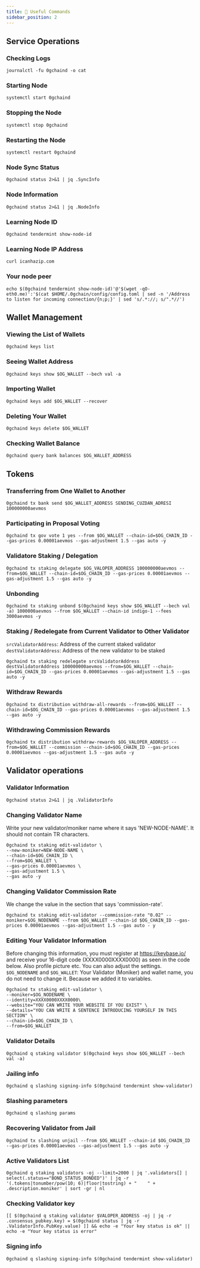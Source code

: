 ```yaml
---
title: 📌 Useful Commands
sidebar_position: 2
---
```


## Service Operations

### Checking Logs
```
journalctl -fu 0gchaind -o cat
```

### Starting Node
```
systemctl start 0gchaind
```

### Stopping the Node
```
systemctl stop 0gchaind
```

### Restarting the Node
```
systemctl restart 0gchaind
```

### Node Sync Status
```
0gchaind status 2>&1 | jq .SyncInfo
```

### Node Information
```
0gchaind status 2>&1 | jq .NodeInfo
```

### Learning Node ID
```
0gchaind tendermint show-node-id
```

### Learning Node IP Address
```
curl icanhazip.com
```

### Your node peer
```
echo $(0gchaind tendermint show-node-id)'@'$(wget -qO- eth0.me)':'$(cat $HOME/.0gchain/config/config.toml | sed -n '/Address to listen for incoming connection/{n;p;}' | sed 's/.*://; s/".*//')
```

## Wallet Management

### Viewing the List of Wallets
```
0gchaind keys list
```

### Seeing Wallet Address
```
0gchaind keys show $OG_WALLET --bech val -a
```

### Importing Wallet
```
0gchaind keys add $OG_WALLET --recover
```

### Deleting Your Wallet
```
0gchaind keys delete $OG_WALLET
```

### Checking Wallet Balance
```
0gchaind query bank balances $OG_WALLET_ADDRESS
```

## Tokens

### Transferring from One Wallet to Another
```
0gchaind tx bank send $OG_WALLET_ADDRESS SENDING_CUZDAN_ADRESI 100000000aevmos
```

### Participating in Proposal Voting
```
0gchaind tx gov vote 1 yes --from $OG_WALLET --chain-id=$OG_CHAIN_ID --gas-prices 0.00001aevmos --gas-adjustment 1.5 --gas auto -y
```

### Validatore Staking / Delegation
```
0gchaind tx staking delegate $OG_VALOPER_ADDRESS 100000000aevmos --from=$OG_WALLET --chain-id=$OG_CHAIN_ID --gas-prices 0.00001aevmos --gas-adjustment 1.5 --gas auto -y
```
### Unbonding
```
0gchaind tx staking unbond $(0gchaind keys show $OG_WALLET --bech val -a) 1000000aevmos --from $OG_WALLET --chain-id indigo-1 --fees 3000aevmos -y
```

### Staking / Redelegate from Current Validator to Other Validator
`srcValidatorAddress`: Address of the current staked validator
`destValidatorAddress`: Address of the new validator to be staked
```
0gchaind tx staking redelegate srcValidatorAddress destValidatorAddress 100000000aevmos --from=$OG_WALLET --chain-id=$OG_CHAIN_ID --gas-prices 0.00001aevmos --gas-adjustment 1.5 --gas auto -y
```

### Withdraw Rewards
```
0gchaind tx distribution withdraw-all-rewards --from=$OG_WALLET --chain-id=$OG_CHAIN_ID --gas-prices 0.00001aevmos --gas-adjustment 1.5 --gas auto -y
```

### Withdrawing Commission Rewards

```
0gchaind tx distribution withdraw-rewards $OG_VALOPER_ADDRESS --from=$OG_WALLET --commission --chain-id=$OG_CHAIN_ID --gas-prices 0.00001aevmos --gas-adjustment 1.5 --gas auto -y
```

## Validator operations

### Validator Information
```
0gchaind status 2>&1 | jq .ValidatorInfo
```

### Changing Validator Name
Write your new validator/moniker name where it says 'NEW-NODE-NAME'. It should not contain TR characters.
```
0gchaind tx staking edit-validator \
--new-moniker=NEW-NODE-NAME \
--chain-id=$OG_CHAIN_ID \
--from=$OG_WALLET \
--gas-prices 0.00001aevmos \
--gas-adjustment 1.5 \
--gas auto -y
```

### Changing Validator Commission Rate
We change the value in the section that says 'commission-rate'.
```
0gchaind tx staking edit-validator --commission-rate "0.02" --moniker=$OG_NODENAME --from $OG_WALLET --chain-id $OG_CHAIN_ID --gas-prices 0.00001aevmos --gas-adjustment 1.5 --gas auto - y
```

### Editing Your Validator Information
Before changing this information, you must register at https://keybase.io/ and receive your 16-digit code (XXXX0000XXXX0000) as seen in the code below. Also profile picture etc. You can also adjust the settings.
`$OG_NODENAME` and `$OG_WALLET`: Your Validator (Moniker) and wallet name, you do not need to change it. Because we added it to variables.
```
0gchaind tx staking edit-validator \
--moniker=$OG_NODENAME \
--identity=XXXX0000XXXX0000\
--website="YOU CAN WRITE YOUR WEBSITE IF YOU EXIST" \
--details="YOU CAN WRITE A SENTENCE INTRODUCING YOURSELF IN THIS SECTION" \
--chain-id=$OG_CHAIN_ID \
--from=$OG_WALLET
```

### Validator Details
```
0gchaind q staking validator $(0gchaind keys show $OG_WALLET --bech val -a)
```

### Jailing info
```
0gchaind q slashing signing-info $(0gchaind tendermint show-validator)
```

### Slashing parameters
```
0gchaind q slashing params
```

### Recovering Validator from Jail
```
0gchaind tx slashing unjail --from $OG_WALLET --chain-id $OG_CHAIN_ID --gas-prices 0.00001aevmos --gas-adjustment 1.5 --gas auto -y
```

### Active Validators List
```
0gchaind q staking validators -oj --limit=2000 | jq '.validators[] | select(.status=="BOND_STATUS_BONDED")' | jq -r '(.tokens|tonumber/pow(10; 6)|floor|tostring) + " 	 " + .description.moniker' | sort -gr | nl
```

### Checking Validator key
```
[[ $(0gchaind q staking validator $VALOPER_ADDRESS -oj | jq -r .consensus_pubkey.key) = $(0gchaind status | jq -r .ValidatorInfo.PubKey.value) ]] && echo -e "Your key status is ok" || echo -e "Your key status is error"
```

### Signing info
```
0gchaind q slashing signing-info $(0gchaind tendermint show-validator)
```
